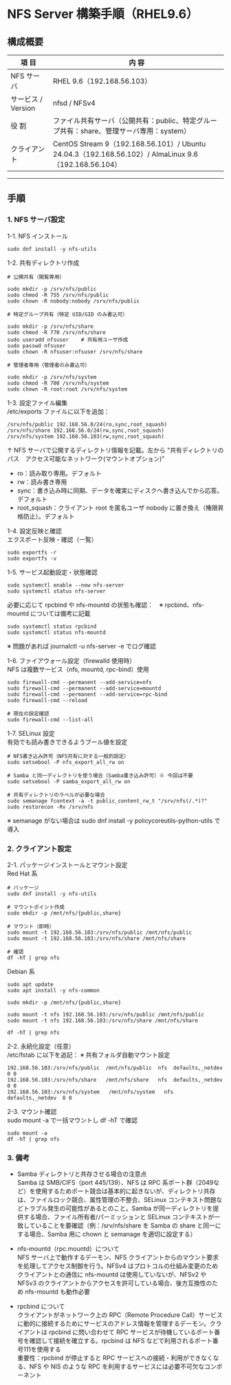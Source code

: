 # NFS Server 構築手順（RHEL9.6）  

## 構成概要
| 項 目 | 内 容 |
|------|------|
| NFS サーバ | RHEL 9.6（192.168.56.103）|
| サービス / Version | nfsd / NFSv4 |
| 役 割 | ファイル共有サーバ（公開共有：public、特定グループ共有：share、管理サーバ専用：system）|
| クライアント | CentOS Stream 9（192.168.56.101）/ Ubuntu 24.04.3（192.168.56.102）/ AlmaLinux 9.6（192.168.56.104）|

---
## 手順
### 1. NFS サーバ設定  
1-1. NFS インストール
```
sudo dnf install -y nfs-utils
```
1-2. 共有ディレクトリ作成
```
# 公開共有（閲覧専用）

sudo mkdir -p /srv/nfs/public
sudo chmod -R 755 /srv/nfs/public
sudo chown -R nobody:nobody /srv/nfs/public
```
```
# 特定グループ共有（特定 UID/GID のみ書込可）

sudo mkdir -p /srv/nfs/share
sudo chmod -R 770 /srv/nfs/share
sudo useradd nfsuser	# 共有用ユーザ作成
sudo passwd nfsuser
sudo chown -R nfsuser:nfsuser /srv/nfs/share
```
```
# 管理者専用（管理者のみ書込可）

sudo mkdir -p /srv/nfs/system
sudo chmod -R 700 /srv/nfs/system
sudo chown -R root:root /srv/nfs/system
```
1-3. 設定ファイル編集  
/etc/exports ファイルに以下を追加：
```
/srv/nfs/public 192.168.56.0/24(ro,sync,root_squash)
/srv/nfs/share 192.168.56.0/24(rw,sync,root_squash)
/srv/nfs/system 192.168.56.103(rw,sync,root_squash)
```
↑ NFS サーバで公開するディレクトリ情報を記載。左から "共有ディレクトリのパス　アクセス可能なネットワーク(マウントオプション)"  
- ro：読み取り専用。デフォルト
- rw：読み書き専用  
- sync：書き込み時に同期、データを確実にディスクへ書き込んでから応答。デフォルト  
- root_squash：クライアント root を匿名ユーザ nobody に置き換え（権限昇格防止）。デフォルト  

1-4. 設定反映と確認  
エクスポート反映・確認（一覧）
```
sudo exportfs -r
sudo exportfs -v
```
1-5. サービス起動設定・状態確認
```
sudo systemctl enable --now nfs-server
sudo systemctl status nfs-server
```
必要に応じて rpcbind や nfs-mountd の状態も確認：　※ rpcbind、nfs-mountd については備考に記載
```
sudo systemctl status rpcbind
sudo systemctl status nfs-mountd
```
※ 問題があれば journalctl -u nfs-server -e でログ確認

1-6. ファイアウォール設定（firewalld 使用時）  
NFS は複数サービス（nfs, mountd, rpc-bind）使用
```
sudo firewall-cmd --permanent --add-service=nfs
sudo firewall-cmd --permanent --add-service=mountd
sudo firewall-cmd --permanent --add-service=rpc-bind
sudo firewall-cmd --reload

# 現在の設定確認
sudo firewall-cmd --list-all
```
1-7. SELinux 設定  
有効でも読み書きできるようブール値を設定
```
# NFS書き込み許可（NFS共有に対する一般的設定）
sudo setsebool -P nfs_export_all_rw on

# Samba と同一ディレクトリを使う場合（Samba書き込み許可）※ 今回は不要
sudo setsebool -P samba_export_all_rw on

# 共有ディレクトリのラベルが必要な場合
sudo semanage fcontext -a -t public_content_rw_t "/srv/nfs(/.*)?"
sudo restorecon -Rv /srv/nfs
```
※ semanage がない場合は sudo dnf install -y policycoreutils-python-utils で導入

### 2. クライアント設定  
2-1. パッケージインストールとマウント設定  
Red Hat 系
```
# パッケージ
sudo dnf install -y nfs-utils

# マウントポイント作成
sudo mkdir -p /mnt/nfs/{public,share}

# マウント（即時）
sudo mount -t 192.168.56.103:/srv/nfs/public /mnt/nfs/public
sudo mount -t 192.168.56.103:/srv/nfs/share /mnt/nfs/share

# 確認
df -hT | grep nfs
```
Debian 系
```
sudo apt update
sudo apt install -y nfs-common

sudo mkdir -p /mnt/nfs/{public,share}

sudo mount -t nfs 192.168.56.103:/srv/nfs/public /mnt/nfs/public
sudo mount -t nfs 192.168.56.103:/srv/nfs/share /mnt/nfs/share

df -hT | grep nfs
```
2-2. 永続化設定（任意）  
/etc/fstab に以下を追記： ※ 共有フォルダ自動マウント設定
```
192.168.56.103:/srv/nfs/public  /mnt/nfs/public  nfs  defaults,_netdev  0 0
192.168.56.103:/srv/nfs/share   /mnt/nfs/share   nfs  defaults,_netdev  0 0
192.168.56.103:/srv/nfs/system   /mnt/nfs/system   nfs  defaults,_netdev  0 0
```
2-3. マウント確認  
sudo mount -a で一括マウントし df -hT で確認
```
sudo mount -a
df -hT | grep nfs
```

### 3. 備考
- Samba ディレクトリと共存させる場合の注意点    
Samba は SMB/CIFS（port 445/139）、NFS は RPC 系ポート群（2049など）を使用するためポート競合は基本的に起きないが、ディレクトリ共存は、ファイルロック競合、属性管理の不整合、SELinux コンテキスト問題などトラブル発生の可能性があるとのこと。Samba が同一ディレクトリを提供する場合、ファイル所有者/パーミッションと SELinux コンテキストが一致していることを要確認（例：/srv/nfs/share を Samba の share と同一にする場合、Samba 用に chown と semanage を適切に設定する）  

- nfs-mountd（rpc.mountd）について  
NFS サーバ上で動作するデーモン、NFS クライアントからのマウント要求を処理してアクセス制御を行う。NFSv4 はプロトコルの仕組み変更のためクライアントとの通信に nfs-mountd は使用していないが、NFSv2 や NFSv3 のクライアントからアクセスを許可している場合、後方互換性のため nfs-mountd も動作必要  

- rpcbind について  
クライアントがネットワーク上の RPC（Remote Procedure Call）サービスに動的に接続するためにサービスのアドレス情報を管理するデーモン。クライアントは rpcbind に問い合わせて RPC サービスが待機しているポート番号を確認して接続を確立する。rpcbind は NFS などで利用されるポート番号111を使用する  
重要性：rpcbind が停止すると RPC サービスへの接続・利用ができなくなる、NFS や NIS のような RPC を利用するサービスには必要不可欠なコンポーネント

